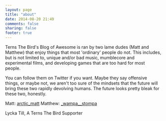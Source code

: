 ```yaml
---
layout: page
title: "about"
date: 2014-08-20 21:49
comments: false
sharing: false
footer: true
---
```


Terns The Bird's Blog of Awesome is ran by two lame dudes (Matt and Matthew) that enjoy things that
most 'ordinary' people do not. This includes, but is not limited to, unique and/or bad music,
mumblecore and experimental films, and developing games that are too hard for most
people.
  
You can follow them on Twitter if you want. Maybe they say offensive things, or maybe not,
we aren't too sure of the mindsets that the future will bring these two rapidly devolving humans.
The future looks pretty bleak for these two, honestly.

Matt: [arctic_matt](https://twitter.com/arctic_matt)
Matthew: [_wampa__stompa](https://twitter.com/_wampa__stompa)

Lycka Till,
A Terns The Bird Supporter
